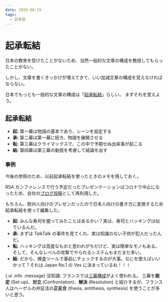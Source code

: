 ```yaml
---
date: 2020-08-19
tags:
  - 日本語
---
```


# 起承転結

日本の教育を受けたことがないため、当然一般的な文章の構成を教授してもらったことがない。

しかし、文章を書くきっかけが増えてきて、いい加減文章の構成を覚えなければならない。

日本でもっとも一般的な文章の構成は「[起承転結](https://ja.wikipedia.org/wiki/%E4%B8%89%E5%B9%95%E6%A7%8B%E6%88%90)」らしい。
まずそれを覚えよう。


## 起承転結

* **起:** 第一幕は物語の基本であり、シーンを設定する
* **承:** 第二幕は第一幕に続き、物語を展開させる
* **転:** 第三幕はクライマックスで、この中で予期せぬ出来事が起こる
* **結:** 第四幕は第三幕の動揺を考慮して結論を出す


### 事例

今後の参照のため、以前起承転結を使ったときのメモを残しておく。

RSA カンファレンスで行う予定だったプレゼンテーションはコロナで中止になったため、会社の[ブログ投稿](https://www.wantedly.com/companies/ubsecure/post_articles/228665)として再利用した。

もちろん、欧州人向けのプレゼンだったので日本人向けの書き方に変換するため起承転結を使って編集した。


* **起:** みんな寿司を握ってみたことはあるかい？実は、寿司とハッキングは似ているんだ。
* **承:** まずは TalkTalk の事件を見てくれ、実は知識のない子供が犯人だったんだ。
* **転:** ハッキングは高度なものと思われがちだけど、実は簡単なモノもある。そして、そんなレベルの攻撃でやられるシステムもまだまだ多い。
* **結:** だから、検査ツールで事前にチェックするのが大事。なにを使えばいいかって？それは Japan No.1 の Vex に決まっているね！！！


{.ui .info .message}
豆知識: フランスでは[三幕構成](https://ja.wikipedia.org/wiki/%E4%B8%89%E5%B9%95%E6%A7%8B%E6%88%90)がよく使われる。
三幕を**設定** (Set-up)、**対立** (Confrontation)、**解決** (Resolution) と紹介するが、フランス人はヘーゲルの弁証法の**正反合** (thesis, antithesis, synthesis) を使うことが多いと思う。

